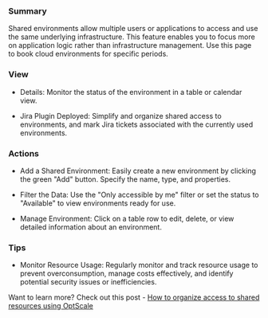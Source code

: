 ### **Summary**

Shared environments allow multiple users or applications to access and use the same underlying infrastructure. This feature enables you to focus more on application logic rather than infrastructure management. Use this page to book cloud environments for specific periods.

### **View**

- Details: Monitor the status of the environment in a table or calendar view.

- Jira Plugin Deployed: Simplify and organize shared access to environments, and mark Jira tickets associated with the currently used environments.

### **Actions**

- Add a Shared Environment: Easily create a new environment by clicking the green "Add" button. Specify the name, type, and properties.

- Filter the Data: Use the "Only accessible by me" filter or set the status to "Available" to view environments ready for use.

- Manage Environment: Click on a table row to edit, delete, or view detailed information about an environment.

### **Tips**

- Monitor Resource Usage: Regularly monitor and track resource usage to prevent overconsumption, manage costs effectively, and identify potential security issues or inefficiencies.

Want to learn more? Check out this post - [How to organize access to shared resources using OptScale](https://hystax.com/how-to-organize-access-to-shared-resources-using-optscale/)